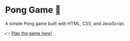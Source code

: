 # Pong Game 🏓  

A simple Pong game built with HTML, CSS, and JavaScript.  

👉 [Play the game here!](https://moussi0amine.github.io/pong-game/)
